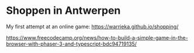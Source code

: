 Shoppen in Antwerpen
====================

My first attempt at an online game: <https://warrieka.github.io/shopping/>

https://www.freecodecamp.org/news/how-to-build-a-simple-game-in-the-browser-with-phaser-3-and-typescript-bdc94719135/
 
